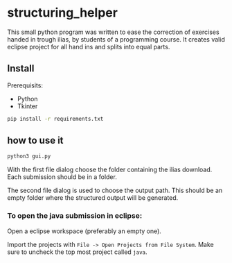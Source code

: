 # structuring_helper
This small python program was written to ease the correction of exercises handed in trough ilias, by students of a programming course. It creates valid eclipse project for all hand ins and splits into equal parts.

## Install
Prerequisits:
- Python
- Tkinter

```bash
pip install -r requirements.txt
```

## how to use it

```bash
python3 gui.py
```

With the first file dialog choose the folder containing the ilias download. Each submission should be in a folder. 

The second file dialog is used to choose the output path. This should be an empty folder where the structured output will be generated.

### To open the java submission in eclipse:
Open a eclipse workspace (preferably an empty one).

Import the projects with ``File -> Open Projects from File System``. Make sure to uncheck the top most project called ``java``.

